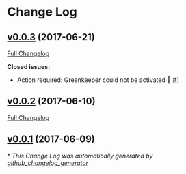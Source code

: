 # Change Log

## [v0.0.3](https://github.com/feathersjs/feathers-offline-snapshot/tree/v0.0.3) (2017-06-21)
[Full Changelog](https://github.com/feathersjs/feathers-offline-snapshot/compare/v0.0.2...v0.0.3)

**Closed issues:**

- Action required: Greenkeeper could not be activated 🚨 [\#1](https://github.com/feathersjs/feathers-offline-snapshot/issues/1)

## [v0.0.2](https://github.com/feathersjs/feathers-offline-snapshot/tree/v0.0.2) (2017-06-10)
[Full Changelog](https://github.com/feathersjs/feathers-offline-snapshot/compare/v0.0.1...v0.0.2)

## [v0.0.1](https://github.com/feathersjs/feathers-offline-snapshot/tree/v0.0.1) (2017-06-09)


\* *This Change Log was automatically generated by [github_changelog_generator](https://github.com/skywinder/Github-Changelog-Generator)*